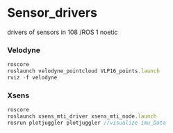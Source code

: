 # Sensor_drivers
drivers of sensors in 108
/ROS 1 noetic


### Velodyne

```jsx
roscore
roslaunch velodyne_pointcloud VLP16_points.launch
rviz -f velodyne
```

### Xsens

```jsx
roscore
roslaunch xsens_mti_driver xsens_mti_node.launch
rosrun plotjuggler plotjuggler //visualize imu_Data
```
